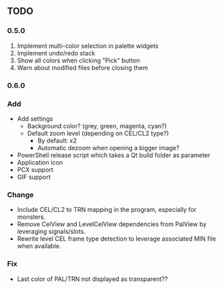 ## TODO

### 0.5.0
1. Implement multi-color selection in palette widgets
2. Implement undo/redo stack
3. Show all colors when clicking "Pick" button
4. Warn about modified files before closing them

### 0.6.0


### Add
- Add settings
    - Background color? (grey, green, magenta, cyan?)
    - Default zoom level (depending on CEL/CL2 type?)
        - By default: x2
        - Automatic dezoom when opening a bigger image?
- PowerShell release script which takes a Qt build folder as parameter
- Application icon
- PCX support
- GIF support

### Change
- Include CEL/CL2 to TRN mapping in the program, especially for monsters.
- Remove CelView and LevelCelView dependencies from PalView by leveraging signals/slots.
- Rewrite level CEL frame type detection to leverage associated MIN file when available.

### Fix
- Last color of PAL/TRN not displayed as transparent??
